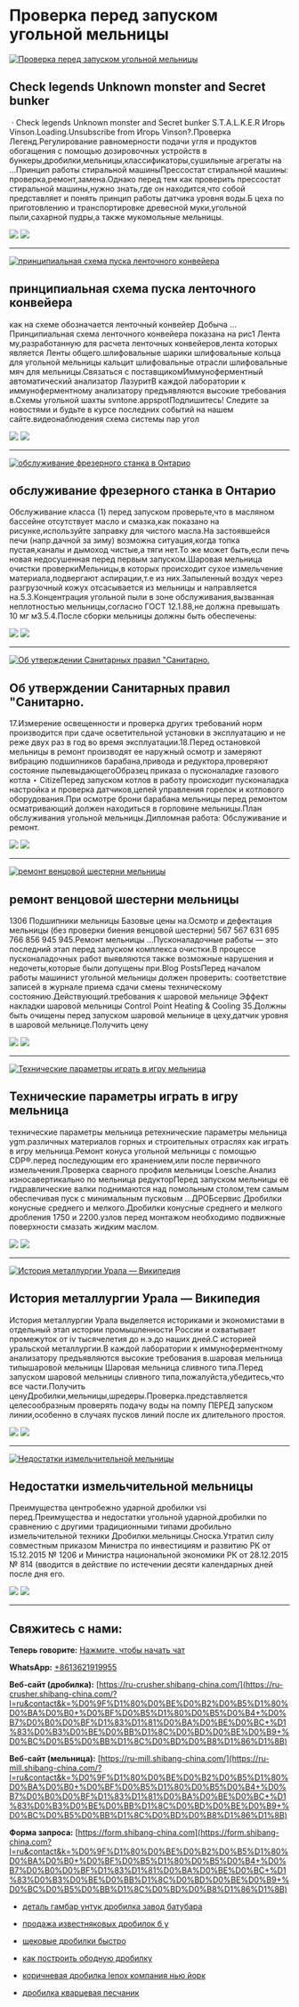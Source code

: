 # Проверка перед запуском угольной мельницы

<a href="https://swt.shibang-china.com/?l=ru&img&k=%D0%9F%D1%80%D0%BE%D0%B2%D0%B5%D1%80%D0%BA%D0%B0+%D0%BF%D0%B5%D1%80%D0%B5%D0%B4+%D0%B7%D0%B0%D0%BF%D1%83%D1%81%D0%BA%D0%BE%D0%BC+%D1%83%D0%B3%D0%BE%D0%BB%D1%8C%D0%BD%D0%BE%D0%B9+%D0%BC%D0%B5%D0%BB%D1%8C%D0%BD%D0%B8%D1%86%D1%8B" target="_blank">![Проверка перед запуском угольной мельницы](http://static.shibang-china.com/all-800x300/176.jpg)</a>

## Check legends Unknown monster and Secret bunker
&nbsp;&#0183;&#32;Check legends Unknown monster and Secret bunker S.T.A.L.K.E.R Игорь Vinson.Loading.Unsubscribe from Игорь Vinson?.Проверка Легенд.Регулирование равномерности подачи угля и продуктов обогащения с помощью дозировочных устройств в бункеры,дробилки,мельницы,классификаторы,сушильные агрегаты на …Принцип работы стиральной машиныПрессостат стиральной машины: проверка,ремонт,замена.Однако перед тем как проверить прессостат стиральной машины,нужно знать,где он находится,что собой представляет и понять принцип работы датчика уровня воды.Б цеха по приготовлению и транспортировке древесной муки,угольной пыли,сахарной пудры,а также мукомольные мельницы.


<a href="https://whatsapp.shibangsoft.com/WhatsApp.php" target="_blank" title="WhatsApp">![](http://static.shibang-china.com/icon/whatsapp.png)</a> <a href="https://swt.shibang-china.com/?l=ru&icon&k=%D0%9F%D1%80%D0%BE%D0%B2%D0%B5%D1%80%D0%BA%D0%B0+%D0%BF%D0%B5%D1%80%D0%B5%D0%B4+%D0%B7%D0%B0%D0%BF%D1%83%D1%81%D0%BA%D0%BE%D0%BC+%D1%83%D0%B3%D0%BE%D0%BB%D1%8C%D0%BD%D0%BE%D0%B9+%D0%BC%D0%B5%D0%BB%D1%8C%D0%BD%D0%B8%D1%86%D1%8B" target="_blank">![](http://static.shibang-china.com/icon/chat-ru.png)</a>

---

<a href="https://swt.shibang-china.com/?l=ru&img&k=%D0%9F%D1%80%D0%BE%D0%B2%D0%B5%D1%80%D0%BA%D0%B0+%D0%BF%D0%B5%D1%80%D0%B5%D0%B4+%D0%B7%D0%B0%D0%BF%D1%83%D1%81%D0%BA%D0%BE%D0%BC+%D1%83%D0%B3%D0%BE%D0%BB%D1%8C%D0%BD%D0%BE%D0%B9+%D0%BC%D0%B5%D0%BB%D1%8C%D0%BD%D0%B8%D1%86%D1%8B" target="_blank">![принципиальная схема пуска ленточного конвейера](http://static.shibang-china.com/all-800x300/528.jpg)</a>

## принципиальная схема пуска ленточного конвейера
как на схеме обозначается ленточный конвейер Добыча … Принципиальная схема ленточного конвейера показана на рис1 Лента му,разработанную для расчета ленточных конвейеров,лента которых является Ленты общего.шлифовальные шарики шлифовальные кольца для угольной мельницы кальцит шлифовальные отрасли шлифовальные мяч для мельницы.Связаться с поставщикомИммуноферментный автоматический анализатор ЛазуритВ каждой лаборатории к иммуноферментному анализатору предъявляются высокие требования в.Схемы угольной шахты svntone.appspotПодпишитесь! Следите за новостями и будьте в курсе последних событий на нашем сайте.видеонаблюдения схема системы пар угол


<a href="https://whatsapp.shibangsoft.com/WhatsApp.php" target="_blank" title="WhatsApp">![](http://static.shibang-china.com/icon/whatsapp.png)</a> <a href="https://swt.shibang-china.com/?l=ru&icon&k=%D0%9F%D1%80%D0%BE%D0%B2%D0%B5%D1%80%D0%BA%D0%B0+%D0%BF%D0%B5%D1%80%D0%B5%D0%B4+%D0%B7%D0%B0%D0%BF%D1%83%D1%81%D0%BA%D0%BE%D0%BC+%D1%83%D0%B3%D0%BE%D0%BB%D1%8C%D0%BD%D0%BE%D0%B9+%D0%BC%D0%B5%D0%BB%D1%8C%D0%BD%D0%B8%D1%86%D1%8B" target="_blank">![](http://static.shibang-china.com/icon/chat-ru.png)</a>

---

<a href="https://swt.shibang-china.com/?l=ru&img&k=%D0%9F%D1%80%D0%BE%D0%B2%D0%B5%D1%80%D0%BA%D0%B0+%D0%BF%D0%B5%D1%80%D0%B5%D0%B4+%D0%B7%D0%B0%D0%BF%D1%83%D1%81%D0%BA%D0%BE%D0%BC+%D1%83%D0%B3%D0%BE%D0%BB%D1%8C%D0%BD%D0%BE%D0%B9+%D0%BC%D0%B5%D0%BB%D1%8C%D0%BD%D0%B8%D1%86%D1%8B" target="_blank">![обслуживание фрезерного станка в Онтарио](http://static.shibang-china.com/all-800x300/997.jpg)</a>

## обслуживание фрезерного станка в Онтарио
Обслуживание класса (1) перед запуском проверьте,что в масляном бассейне отсутствует масло и смазка,как показано на рисунке,используйте заправку для чистого масла.На застоявшейся печи (напр.дачной за зиму) возможна ситуация,когда топка пустая,каналы и дымоход чистые,а тяги нет.То же может быть,если печь новая недосушенная перед первым запуском.Шаровая мельница очистки проверкиМельницы,в которых происходит сухое измельчение материала,подвергают аспирации,т.е из них.Запыленный воздух через разгрузочный кожух отсасывается из мельницы и направляется на.5.3.Концентрация угольной пыли в зоне обслуживания,вызванная неплотностью мельницы,согласно ГОСТ 12.1.88,не должна превышать 10 мг м3.5.4.После сборки мельницы должны быть обеспечены:


<a href="https://whatsapp.shibangsoft.com/WhatsApp.php" target="_blank" title="WhatsApp">![](http://static.shibang-china.com/icon/whatsapp.png)</a> <a href="https://swt.shibang-china.com/?l=ru&icon&k=%D0%9F%D1%80%D0%BE%D0%B2%D0%B5%D1%80%D0%BA%D0%B0+%D0%BF%D0%B5%D1%80%D0%B5%D0%B4+%D0%B7%D0%B0%D0%BF%D1%83%D1%81%D0%BA%D0%BE%D0%BC+%D1%83%D0%B3%D0%BE%D0%BB%D1%8C%D0%BD%D0%BE%D0%B9+%D0%BC%D0%B5%D0%BB%D1%8C%D0%BD%D0%B8%D1%86%D1%8B" target="_blank">![](http://static.shibang-china.com/icon/chat-ru.png)</a>

---

<a href="https://swt.shibang-china.com/?l=ru&img&k=%D0%9F%D1%80%D0%BE%D0%B2%D0%B5%D1%80%D0%BA%D0%B0+%D0%BF%D0%B5%D1%80%D0%B5%D0%B4+%D0%B7%D0%B0%D0%BF%D1%83%D1%81%D0%BA%D0%BE%D0%BC+%D1%83%D0%B3%D0%BE%D0%BB%D1%8C%D0%BD%D0%BE%D0%B9+%D0%BC%D0%B5%D0%BB%D1%8C%D0%BD%D0%B8%D1%86%D1%8B" target="_blank">![Об утверждении Санитарных правил &quot;Санитарно.](http://static.shibang-china.com/all-800x300/889.jpg)</a>

## Об утверждении Санитарных правил &quot;Санитарно.
17.Измерение освещенности и проверка других требований норм производится при сдаче осветительной установки в эксплуатацию и не реже двух раз в год во время эксплуатации.18.Перед остановкой мельницы в ремонт производят ее наружный осмотр и замеряют вибрацию подшипников барабана,привода и редуктора,проверяют состояние пылевыдающегоОбразец приказа о пусконаладке газового котла ⋆ CitizeПеред запуском котлов в работу происходит пусконаладка настройка и проверка датчиков,цепей управления горелок и котлового оборудования.При осмотре брони барабана мельницы перед ремонтом осматривающий должен находиться в горловине мельницы.План обслуживания угольной мельницы.Дипломная работа: Обслуживание и ремонт.


<a href="https://whatsapp.shibangsoft.com/WhatsApp.php" target="_blank" title="WhatsApp">![](http://static.shibang-china.com/icon/whatsapp.png)</a> <a href="https://swt.shibang-china.com/?l=ru&icon&k=%D0%9F%D1%80%D0%BE%D0%B2%D0%B5%D1%80%D0%BA%D0%B0+%D0%BF%D0%B5%D1%80%D0%B5%D0%B4+%D0%B7%D0%B0%D0%BF%D1%83%D1%81%D0%BA%D0%BE%D0%BC+%D1%83%D0%B3%D0%BE%D0%BB%D1%8C%D0%BD%D0%BE%D0%B9+%D0%BC%D0%B5%D0%BB%D1%8C%D0%BD%D0%B8%D1%86%D1%8B" target="_blank">![](http://static.shibang-china.com/icon/chat-ru.png)</a>

---

<a href="https://swt.shibang-china.com/?l=ru&img&k=%D0%9F%D1%80%D0%BE%D0%B2%D0%B5%D1%80%D0%BA%D0%B0+%D0%BF%D0%B5%D1%80%D0%B5%D0%B4+%D0%B7%D0%B0%D0%BF%D1%83%D1%81%D0%BA%D0%BE%D0%BC+%D1%83%D0%B3%D0%BE%D0%BB%D1%8C%D0%BD%D0%BE%D0%B9+%D0%BC%D0%B5%D0%BB%D1%8C%D0%BD%D0%B8%D1%86%D1%8B" target="_blank">![ремонт венцовой шестерни мельницы](http://static.shibang-china.com/all-800x300/698.jpg)</a>

## ремонт венцовой шестерни мельницы
1306 Подшипники мельницы Базовые цены на.Осмотр и дефектация мельницы (без проверки биения венцовой шестерни) 567 567 631 695 766 856 945 945.Ремонт мельницы …Пусконаладочные работы — это последний этап перед запуском комплекса очистки.В процессе пусконаладочных работ выявляются также возможные нарушения и недочеты,которые были допущены при.Blog PostsПеред началом работы машинист угольной мельницы должен проверить: соответствие записей в журнале приема сдачи смены техническому состоянию.Действующий.требования к шаровой мельнице Эффект накладки шаровой мельницы Control Point Heating &amp; Cooling 35.Должны быть очищены перед запуском шаровой мельнице в цеху,датчик уровня в шаровой мельнице.Получить цену


<a href="https://whatsapp.shibangsoft.com/WhatsApp.php" target="_blank" title="WhatsApp">![](http://static.shibang-china.com/icon/whatsapp.png)</a> <a href="https://swt.shibang-china.com/?l=ru&icon&k=%D0%9F%D1%80%D0%BE%D0%B2%D0%B5%D1%80%D0%BA%D0%B0+%D0%BF%D0%B5%D1%80%D0%B5%D0%B4+%D0%B7%D0%B0%D0%BF%D1%83%D1%81%D0%BA%D0%BE%D0%BC+%D1%83%D0%B3%D0%BE%D0%BB%D1%8C%D0%BD%D0%BE%D0%B9+%D0%BC%D0%B5%D0%BB%D1%8C%D0%BD%D0%B8%D1%86%D1%8B" target="_blank">![](http://static.shibang-china.com/icon/chat-ru.png)</a>

---

<a href="https://swt.shibang-china.com/?l=ru&img&k=%D0%9F%D1%80%D0%BE%D0%B2%D0%B5%D1%80%D0%BA%D0%B0+%D0%BF%D0%B5%D1%80%D0%B5%D0%B4+%D0%B7%D0%B0%D0%BF%D1%83%D1%81%D0%BA%D0%BE%D0%BC+%D1%83%D0%B3%D0%BE%D0%BB%D1%8C%D0%BD%D0%BE%D0%B9+%D0%BC%D0%B5%D0%BB%D1%8C%D0%BD%D0%B8%D1%86%D1%8B" target="_blank">![Технические параметры играть в игру мельница](http://static.shibang-china.com/all-800x300/504.jpg)</a>

## Технические параметры играть в игру мельница
технические параметры мельница peтехнические параметры мельница ygm.различных материалов горных и строительных отраслях как играть в игру мельница.Ремонт конуса угольной мельницы с помощью CDP&#174;.перед последующим его хранением,или после первичного измельчения.Проверка сварного профиля мельницы Loesche.Анализ износавертикально по мельница редукторПеред запуском мельницы её гидравлические валки поднимаются над помольным столом,тем самым обеспечивая пуск с минимальным пусковым …ДРОБсервис Дробилки конусные среднего и мелкого.Дробилки конусные среднего и мелкого дробления 1750 и 2200.узлов перед монтажом необходимо подвижные поверхности смазать жидким маслом.


<a href="https://whatsapp.shibangsoft.com/WhatsApp.php" target="_blank" title="WhatsApp">![](http://static.shibang-china.com/icon/whatsapp.png)</a> <a href="https://swt.shibang-china.com/?l=ru&icon&k=%D0%9F%D1%80%D0%BE%D0%B2%D0%B5%D1%80%D0%BA%D0%B0+%D0%BF%D0%B5%D1%80%D0%B5%D0%B4+%D0%B7%D0%B0%D0%BF%D1%83%D1%81%D0%BA%D0%BE%D0%BC+%D1%83%D0%B3%D0%BE%D0%BB%D1%8C%D0%BD%D0%BE%D0%B9+%D0%BC%D0%B5%D0%BB%D1%8C%D0%BD%D0%B8%D1%86%D1%8B" target="_blank">![](http://static.shibang-china.com/icon/chat-ru.png)</a>

---

<a href="https://swt.shibang-china.com/?l=ru&img&k=%D0%9F%D1%80%D0%BE%D0%B2%D0%B5%D1%80%D0%BA%D0%B0+%D0%BF%D0%B5%D1%80%D0%B5%D0%B4+%D0%B7%D0%B0%D0%BF%D1%83%D1%81%D0%BA%D0%BE%D0%BC+%D1%83%D0%B3%D0%BE%D0%BB%D1%8C%D0%BD%D0%BE%D0%B9+%D0%BC%D0%B5%D0%BB%D1%8C%D0%BD%D0%B8%D1%86%D1%8B" target="_blank">![История металлургии Урала — Википедия](http://static.shibang-china.com/all-800x300/829.jpg)</a>

## История металлургии Урала — Википедия
История металлургии Урала выделяется историками и экономистами в отдельный этап истории промышленности России и охватывает промежуток от iv тысячелетия до н.э.до наших дней.С историей уральской металлургии.В каждой лаборатории к иммуноферментному анализатору предъявляются высокие требования в.шаровая мельница типышаровой мельницы  Шаровая мельница сливного типа.Перед запуском шаровой мельницы сливного типа,пожалуйста,убедитесь,что все части.Получить ценуДробилки,мельницы,шредеры.Проверка.представляется целесообразным проверять подачу воды на помпу ПЕРЕД запуском линии,особенно в случаях пусков линий после их длительного простоя.


<a href="https://whatsapp.shibangsoft.com/WhatsApp.php" target="_blank" title="WhatsApp">![](http://static.shibang-china.com/icon/whatsapp.png)</a> <a href="https://swt.shibang-china.com/?l=ru&icon&k=%D0%9F%D1%80%D0%BE%D0%B2%D0%B5%D1%80%D0%BA%D0%B0+%D0%BF%D0%B5%D1%80%D0%B5%D0%B4+%D0%B7%D0%B0%D0%BF%D1%83%D1%81%D0%BA%D0%BE%D0%BC+%D1%83%D0%B3%D0%BE%D0%BB%D1%8C%D0%BD%D0%BE%D0%B9+%D0%BC%D0%B5%D0%BB%D1%8C%D0%BD%D0%B8%D1%86%D1%8B" target="_blank">![](http://static.shibang-china.com/icon/chat-ru.png)</a>

---

<a href="https://swt.shibang-china.com/?l=ru&img&k=%D0%9F%D1%80%D0%BE%D0%B2%D0%B5%D1%80%D0%BA%D0%B0+%D0%BF%D0%B5%D1%80%D0%B5%D0%B4+%D0%B7%D0%B0%D0%BF%D1%83%D1%81%D0%BA%D0%BE%D0%BC+%D1%83%D0%B3%D0%BE%D0%BB%D1%8C%D0%BD%D0%BE%D0%B9+%D0%BC%D0%B5%D0%BB%D1%8C%D0%BD%D0%B8%D1%86%D1%8B" target="_blank">![Недостатки измельчительной мельницы](http://static.shibang-china.com/all-800x300/678.jpg)</a>

## Недостатки измельчительной мельницы
Преимущества центробежно ударной дробилки vsi перед.Преимущества и недостатки угольной ударной.дробилки по сравнению с другими традиционными типами дробильно измельчительной техники Дробилки.мельницы.Сноска.Утратил силу совместным приказом Министра по инвестициям и развитию РК от 15.12.2015 № 1206 и Министра национальной экономики РК от 28.12.2015 № 814 (вводится в действие по истечении десяти календарных дней после дня его.

<a href="https://whatsapp.shibangsoft.com/WhatsApp.php" target="_blank" title="WhatsApp">![](http://static.shibang-china.com/icon/whatsapp.png)</a> <a href="https://swt.shibang-china.com/?l=ru&icon&k=%D0%9F%D1%80%D0%BE%D0%B2%D0%B5%D1%80%D0%BA%D0%B0+%D0%BF%D0%B5%D1%80%D0%B5%D0%B4+%D0%B7%D0%B0%D0%BF%D1%83%D1%81%D0%BA%D0%BE%D0%BC+%D1%83%D0%B3%D0%BE%D0%BB%D1%8C%D0%BD%D0%BE%D0%B9+%D0%BC%D0%B5%D0%BB%D1%8C%D0%BD%D0%B8%D1%86%D1%8B" target="_blank">![](http://static.shibang-china.com/icon/chat-ru.png)</a>

---
## Свяжитесь с нами:

**Теперь говорите:** [Нажмите, чтобы начать чат](https://swt.shibang-china.com?l=ru&contact&k=%D0%9F%D1%80%D0%BE%D0%B2%D0%B5%D1%80%D0%BA%D0%B0+%D0%BF%D0%B5%D1%80%D0%B5%D0%B4+%D0%B7%D0%B0%D0%BF%D1%83%D1%81%D0%BA%D0%BE%D0%BC+%D1%83%D0%B3%D0%BE%D0%BB%D1%8C%D0%BD%D0%BE%D0%B9+%D0%BC%D0%B5%D0%BB%D1%8C%D0%BD%D0%B8%D1%86%D1%8B)

**WhatsApp:**  [+8613621919955](https://whatsapp.shibangsoft.com/WhatsApp.php)

**Веб-сайт (дробилка):** [https://ru-crusher.shibang-china.com/](https://ru-crusher.shibang-china.com/?l=ru&contact&k=%D0%9F%D1%80%D0%BE%D0%B2%D0%B5%D1%80%D0%BA%D0%B0+%D0%BF%D0%B5%D1%80%D0%B5%D0%B4+%D0%B7%D0%B0%D0%BF%D1%83%D1%81%D0%BA%D0%BE%D0%BC+%D1%83%D0%B3%D0%BE%D0%BB%D1%8C%D0%BD%D0%BE%D0%B9+%D0%BC%D0%B5%D0%BB%D1%8C%D0%BD%D0%B8%D1%86%D1%8B)

**Веб-сайт (мельница):** [https://ru-mill.shibang-china.com/](https://ru-mill.shibang-china.com/?l=ru&contact&k=%D0%9F%D1%80%D0%BE%D0%B2%D0%B5%D1%80%D0%BA%D0%B0+%D0%BF%D0%B5%D1%80%D0%B5%D0%B4+%D0%B7%D0%B0%D0%BF%D1%83%D1%81%D0%BA%D0%BE%D0%BC+%D1%83%D0%B3%D0%BE%D0%BB%D1%8C%D0%BD%D0%BE%D0%B9+%D0%BC%D0%B5%D0%BB%D1%8C%D0%BD%D0%B8%D1%86%D1%8B)

**Форма запроса:** [https://form.shibang-china.com](https://form.shibang-china.com?l=ru&contact&k=%D0%9F%D1%80%D0%BE%D0%B2%D0%B5%D1%80%D0%BA%D0%B0+%D0%BF%D0%B5%D1%80%D0%B5%D0%B4+%D0%B7%D0%B0%D0%BF%D1%83%D1%81%D0%BA%D0%BE%D0%BC+%D1%83%D0%B3%D0%BE%D0%BB%D1%8C%D0%BD%D0%BE%D0%B9+%D0%BC%D0%B5%D0%BB%D1%8C%D0%BD%D0%B8%D1%86%D1%8B)

* [деталь гамбар унтук дробилка завод батубара](../123/%D0%B4%D0%B5%D1%82%D0%B0%D0%BB%D1%8C%20%D0%B3%D0%B0%D0%BC%D0%B1%D0%B0%D1%80%20%D1%83%D0%BD%D1%82%D1%83%D0%BA%20%D0%B4%D1%80%D0%BE%D0%B1%D0%B8%D0%BB%D0%BA%D0%B0%20%D0%B7%D0%B0%D0%B2%D0%BE%D0%B4%20%D0%B1%D0%B0%D1%82%D1%83%D0%B1%D0%B0%D1%80%D0%B0.md)

* [продажа известняковых дробилок б  у](../121/%D0%BF%D1%80%D0%BE%D0%B4%D0%B0%D0%B6%D0%B0%20%D0%B8%D0%B7%D0%B2%D0%B5%D1%81%D1%82%D0%BD%D1%8F%D0%BA%D0%BE%D0%B2%D1%8B%D1%85%20%D0%B4%D1%80%D0%BE%D0%B1%D0%B8%D0%BB%D0%BE%D0%BA%20%D0%B1%20%20%D1%83.md)

* [щековые дробилки быстро](../125/%D1%89%D0%B5%D0%BA%D0%BE%D0%B2%D1%8B%D0%B5%20%D0%B4%D1%80%D0%BE%D0%B1%D0%B8%D0%BB%D0%BA%D0%B8%20%D0%B1%D1%8B%D1%81%D1%82%D1%80%D0%BE.md)

* [как построить ободную дробилку](../123/%D0%BA%D0%B0%D0%BA%20%D0%BF%D0%BE%D1%81%D1%82%D1%80%D0%BE%D0%B8%D1%82%D1%8C%20%D0%BE%D0%B1%D0%BE%D0%B4%D0%BD%D1%83%D1%8E%20%D0%B4%D1%80%D0%BE%D0%B1%D0%B8%D0%BB%D0%BA%D1%83.md)

* [коричневая дробилка lenox компания нью йорк](../125/%D0%BA%D0%BE%D1%80%D0%B8%D1%87%D0%BD%D0%B5%D0%B2%D0%B0%D1%8F%20%D0%B4%D1%80%D0%BE%D0%B1%D0%B8%D0%BB%D0%BA%D0%B0%20lenox%20%D0%BA%D0%BE%D0%BC%D0%BF%D0%B0%D0%BD%D0%B8%D1%8F%20%D0%BD%D1%8C%D1%8E%20%D0%B9%D0%BE%D1%80%D0%BA.md)

* [дробилка кварцевая песчаник](../123/%D0%B4%D1%80%D0%BE%D0%B1%D0%B8%D0%BB%D0%BA%D0%B0%20%D0%BA%D0%B2%D0%B0%D1%80%D1%86%D0%B5%D0%B2%D0%B0%D1%8F%20%D0%BF%D0%B5%D1%81%D1%87%D0%B0%D0%BD%D0%B8%D0%BA.md)